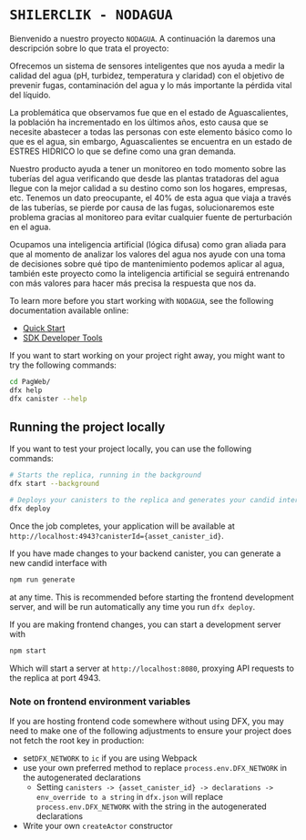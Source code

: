 # `SHILERCLIK - NODAGUA`

Bienvenido a nuestro proyecto `NODAGUA`. A continuación la daremos una descripción sobre lo que trata el proyecto:

Ofrecemos un sistema de sensores inteligentes que nos ayuda a medir la calidad del agua (pH, turbidez, temperatura y claridad) con el objetivo de prevenir fugas, contaminación del agua y lo más importante la pérdida vital del líquido.

La problemática que observamos fue que en el estado de Aguascalientes, la población ha incrementado en los últimos años, esto causa que se necesite abastecer a todas las personas con este elemento básico como lo que es el agua, sin embargo, Aguascalientes se encuentra en un estado de ESTRES HIDRICO lo que se define como una gran demanda.

Nuestro producto ayuda a tener un monitoreo en todo momento sobre las tuberías del agua verificando que desde las plantas tratadoras del agua llegue con la mejor calidad a su destino como son los hogares, empresas, etc. Tenemos un dato preocupante, el 40% de esta agua que viaja a través de las tuberías, se pierde por causa de las fugas, solucionaremos este problema gracias al monitoreo para evitar cualquier fuente de perturbación en el agua.

Ocupamos una inteligencia artificial (lógica difusa) como gran aliada para que al momento de analizar los valores del agua nos ayude con una toma de decisiones sobre qué tipo de mantenimiento podemos aplicar al agua, también este proyecto como la inteligencia artificial se seguirá entrenando con más valores para hacer más precisa la respuesta que nos da.


To learn more before you start working with `NODAGUA`, see the following documentation available online:

- [Quick Start](https://internetcomputer.org/docs/current/developer-docs/setup/deploy-locally)
- [SDK Developer Tools](https://internetcomputer.org/docs/current/developer-docs/setup/install)

If you want to start working on your project right away, you might want to try the following commands:

```bash
cd PagWeb/
dfx help
dfx canister --help
```

## Running the project locally

If you want to test your project locally, you can use the following commands:

```bash
# Starts the replica, running in the background
dfx start --background

# Deploys your canisters to the replica and generates your candid interface
dfx deploy
```

Once the job completes, your application will be available at `http://localhost:4943?canisterId={asset_canister_id}`.

If you have made changes to your backend canister, you can generate a new candid interface with

```bash
npm run generate
```

at any time. This is recommended before starting the frontend development server, and will be run automatically any time you run `dfx deploy`.

If you are making frontend changes, you can start a development server with

```bash
npm start
```

Which will start a server at `http://localhost:8080`, proxying API requests to the replica at port 4943.

### Note on frontend environment variables

If you are hosting frontend code somewhere without using DFX, you may need to make one of the following adjustments to ensure your project does not fetch the root key in production:

- set`DFX_NETWORK` to `ic` if you are using Webpack
- use your own preferred method to replace `process.env.DFX_NETWORK` in the autogenerated declarations
  - Setting `canisters -> {asset_canister_id} -> declarations -> env_override to a string` in `dfx.json` will replace `process.env.DFX_NETWORK` with the string in the autogenerated declarations
- Write your own `createActor` constructor

